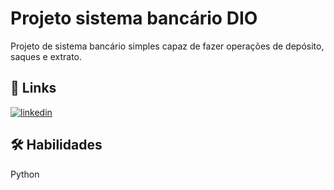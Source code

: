
# Projeto sistema bancário DIO

Projeto de sistema bancário simples capaz de fazer operações de depósito, saques e extrato.


## 🔗 Links
[![linkedin](https://img.shields.io/badge/linkedin-0A66C2?style=for-the-badge&logo=linkedin&logoColor=white)](https://github.com/roamsil)

## 🛠 Habilidades
Python

